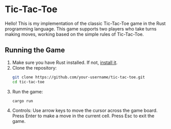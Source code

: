 # Tic-Tac-Toe

Hello! This is my implementation of the classic Tic-Tac-Toe game in the Rust programming language. This game supports two players who take turns making moves, working based on the simple rules of Tic-Tac-Toe.

## Running the Game

1. Make sure you have Rust installed. If not, [install it](https://www.rust-lang.org/tools/install).
2. Clone the repository:
   ```bash
   git clone https://github.com/your-username/tic-tac-toe.git
   cd tic-tac-toe
   ```
3. Run the game:
   ```bash
   cargo run
   ```
4. Controls: 
  Use arrow keys to move the cursor across the game board.
  Press Enter to make a move in the current cell.
  Press Esc to exit the game.
